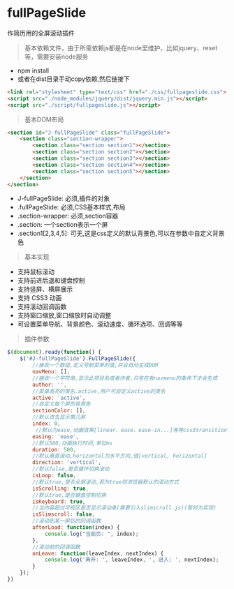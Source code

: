 # fullPageSlide
作简历用的全屏滚动插件

>基本依赖文件，由于所需依赖js都是在node里维护，比如jquery、reset等，需要安装node服务

- npm install
- 或者在dist目录手动copy依赖,然后链接下

``` html
<link rel="stylesheet" type="text/css" href="./css/fullpageslide.css">
<script src="./node_modules/jquery/dist/jquery.min.js"></script>
<script src="./script/fullpageslide.js"></script>
```

>基本DOM布局

``` html
<section id="J-fullPageSlide" class="fullPageSlide">
    <section class="section-wrapper">
        <section class="section section1"></section>
        <section class="section section2"></section>
        <section class="section section3"></section>
        <section class="section section4"></section>
        <section class="section section5"></section>
    </section>
</section>
```
- J-fullPageSlide: 必须,插件的对象
- .fullPageSlide: 必须,CSS基本样式,布局
- .section-wrapper: 必须,section容器
- .section: 一个section表示一个屏
- .section1[2,3,4,5]: 可无,这是css定义的默认背景色,可以在参数中自定义背景色


>基本实现

- 支持鼠标滚动
- 支持前进后退和键盘控制
- 支持竖屏、横屏展示
- 支持 CSS3 动画
- 支持滚动回调函数
- 支持窗口缩放,窗口缩放时自动调整
- 可设置菜单导航、背景颜色、滚动速度、循环选项、回调等等

> 插件参数
``` javascript
$(document).ready(function() {
    $('#J-fullPageSlide').FullPageSlide({
        //接收一个数组,定义导航菜单的值,并会自动生成DOM
        navMenu: [],
        //接收一个字符串,显示此项目名或者作者,只有在有navmenu的条件下才会生成
        author: '',            
        //菜单高亮的类名.active,用户可自定义active的类名
        active: 'active',       
        //自定义每个屏的背景色
        sectionColor: [],     
        //默认进去显示第几屏
        index: 0,               
         //默认为ease,动画效果[linear、ease、ease-in...]等等css3transition的运动曲线
        easing: 'ease',     
        //默认500,动画执行时间,单位ms
        duration: 500,         
        //默认垂直滚动,horizontal为水平方向,值[vertical, horizontal]
        direction: 'vertical',
        //默认false,是否循环切换滚动
        isLoop: false,
        //默认true,是否全屏滚动,若为true则浏览器默认的滚动方式
        isScrolling: true,
        //默认true,是否键盘控制切换
        isKeyboard: true,
        //当内容超过可视区是否显示滚动条(需要引入slimscroll.js)(暂时为实现)
        isSlimscroll: false,
        //滚动到某一屏后的回调函数
        afterLoad: function(index) {
            console.log("当前页: ", index);
        },
        //滚动前的回调函数
        onLeave: function(leaveIndex, nextIndex) {
            console.log('离开: ', leaveIndex, ', 进入: ', nextIndex);
        }
    });
})
```

